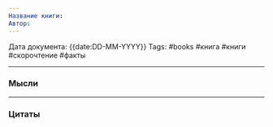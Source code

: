 ```yaml
---
Название книги:
Автор:
---
```

Дата документа: {{date:DD-MM-YYYY}}
Tags: #books #книга #книги #скорочтение #факты
___
### Мысли

___
### Цитаты